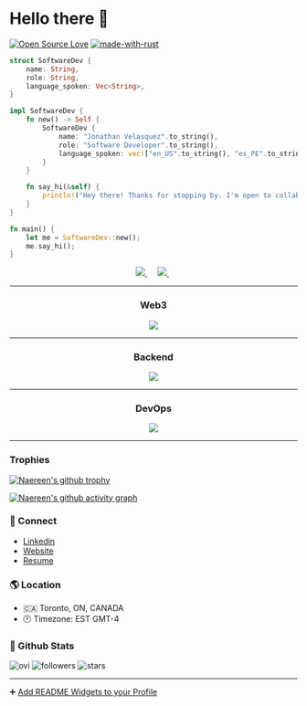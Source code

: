 <link href="readme.css" rel="stylesheet" type="text/css" media="all"></link>

<p align="center">
    <h1>Hello there 👋</h1>
</p>

[![Open Source Love](https://badges.frapsoft.com/os/v1/open-source.svg?v=102)](https://github.com/ellerbrock/open-source-badge/)
[![made-with-rust](https://img.shields.io/badge/Made%20with-Rust-1f425f.svg)](https://www.rust-lang.org/)
```Rust
struct SoftwareDev {
    name: String,
    role: String,
    language_spoken: Vec<String>,
}

impl SoftwareDev {
    fn new() -> Self {
        SoftwareDev {
            name: "Jonathan Velasquez".to_string(),
            role: "Software Developer".to_string(),
            language_spoken: vec!["en_US".to_string(), "es_PE".to_string()],
        }
    }

    fn say_hi(&self) {
        println!("Hey there! Thanks for stopping by. I'm open to collaborations & new opportunities. Let's talk tech!");
    }
}

fn main() {
    let me = SoftwareDev::new();
    me.say_hi();
}
```

<p align="center">
  <span style="margin: 0 5px;">
    <a href="https://www.linkedin.com/in/johedvelca/">
      <img src="https://raw.githubusercontent.com/anataliocs/ColoredBadges/refs/heads/master/svg/social/linkedin.svg"/>
    </a>
  </span>&nbsp;
  <span style="margin: 0 5px;">
    <a href="https://x.com/johedvelca">
      <img src="https://raw.githubusercontent.com/anataliocs/ColoredBadges/refs/heads/master/svg/social/twitter.svg" />
    </a>
  </span>&nbsp;

</p>

---

<h3 align="center">Web3</h3>
<p align="center">
  <a href="https://skillicons.dev">
    <img src="https://skillicons.dev/icons?i=rust,solidity,ts,wasm,react" />
  </a>
</p>

---

<h3 align="center">Backend</h3>
<p align="center">
  <a href="https://skillicons.dev">
    <img src="https://skillicons.dev/icons?i=gradle,idea,java,nodejs,spring" />
  </a>
</p>

---

<h3 align="center">DevOps</h3>
<p align="center">
  <a href="https://skillicons.dev">
    <img src="https://skillicons.dev/icons?i=bash,discord,docker,githubactions,linux" />
  </a>
</p>

---




### Trophies
[![Naereen's github trophy](https://github-profile-trophy.vercel.app/?username=JOHED-Velca&row=1)](https://github.com/ryo-ma/github-profile-trophy)

[![Naereen's github activity graph](https://github-readme-activity-graph.vercel.app/graph?username=JOHED-Velca&bg_color=0d0e12&color=1c81ce&line=0f1129&point=079ae4&area=true&hide_border=true)](https://github.com/JOHED-Velca/github-readme-activity-graph)



### 📢 Connect
- [Linkedin](https://www.linkedin.com/in/johedvelca/)
- [Website](https://jonathanvelasquez.netlify.app/)
- [Resume](https://drive.google.com/file/d/1MPDxh9Ga-sx61B99CwxvCXvvAVVA05KR/view?usp=drive_link)

### 🌎 Location
- 🇨🇦 Toronto, ON, CANADA
- 🕐 Timezone: EST GMT-4

### 🎉 Github Stats

<img src="https://github-readme-stats.vercel.app/api/top-langs?username=JOHED-Velca&show_icons=true&locale=en&layout=compact&theme=chartreuse-dark" alt="ovi" />

<!-- [![JOHED-Velca's top languages](https://github-readme-stats.vercel.app/api/top-langs/?username=JOHED-Velca&theme=blue-green)](https://github.com/anuraghazra/github-readme-stats) -->

<img alt="followers" title="Follow me on Github" src="https://img.shields.io/github/followers/JOHED-Velca?color=236ad3&style=for-the-badge&logo=github&label=Followers"/>

<img src="https://img.shields.io/github/stars/JOHED-Velca?label=Stars" alt="stars">


----

➕ [Add README Widgets to your Profile](https://github.com/rzashakeri/beautify-github-profile)